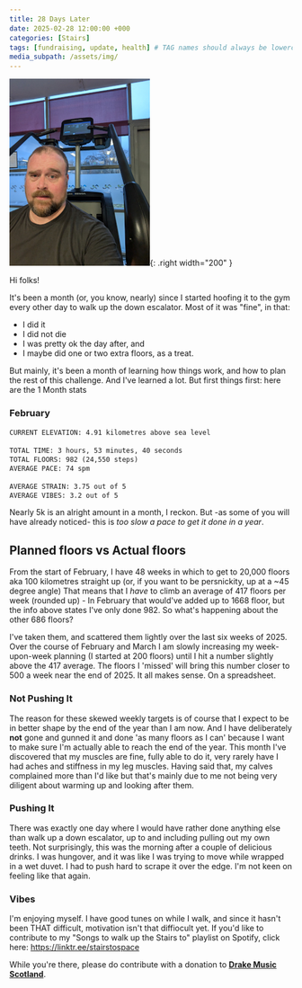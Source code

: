 ```yaml
---
title: 28 Days Later
date: 2025-02-28 12:00:00 +000
categories: [Stairs]
tags: [fundraising, update, health] # TAG names should always be lowercase
media_subpath: /assets/img/
---
```


![Dazed and Confused](/assets/img/tired.jpg ){: .right width="200"  } 

Hi folks!

It's been a month (or, you know, nearly) since I started hoofing it to the gym every other day to walk up the down escalator. 
Most of it was "fine", in that:

- I did it
- I did not die
- I was pretty ok the day after, and 
- I maybe did one or two extra floors, as a treat.

But mainly, it's been a month of learning how things work, and how to plan the rest of this challenge. And I've learned a lot. But first things first: here are the 1 Month stats

### February
```
CURRENT ELEVATION: 4.91 kilometres above sea level

TOTAL TIME: 3 hours, 53 minutes, 40 seconds
TOTAL FLOORS: 982 (24,550 steps)
AVERAGE PACE: 74 spm

AVERAGE STRAIN: 3.75 out of 5
AVERAGE VIBES: 3.2 out of 5

```

Nearly 5k is an alright amount in a month, I reckon. But -as some of you will have already noticed- this is _too slow a pace to get it done in a year_.

## Planned floors vs Actual floors
From the start of February, I have 48 weeks in which to get to 20,000 floors aka 100 kilometres straight up (or, if you want to be persnickity, up at a ~45 degree angle)
That means that I _have_ to climb an average of 417 floors per week (rounded up) - In February that would've added up to 1668 floor, but the info above states I've only done 982. So what's happening about the other 686 floors?

I've taken them, and scattered them lightly over the last six weeks of 2025. Over the course of February and March I am slowly increasing my week-upon-week planning (I started at 200 floors) until I hit a number slightly above the 417 average. The floors I 'missed' will bring this number closer to 500 a week near the end of 2025. It all makes sense. On a spreadsheet. 

### Not Pushing It
The reason for these skewed weekly targets is of course that I expect to be in better shape by the end of the year than I am now. And I have deliberately **not** gone and gunned it and done 'as many floors as I can' because I want to make sure I'm actually able to reach the end of the year. This month I've discovered that my muscles are fine, fully able to do it, very rarely have I had aches and stiffness in my leg muscles. Having said that, my calves complained more than I'd like but that's mainly due to me not being very diligent about warming up and looking after them. 

### Pushing It
There was exactly one day where I would have rather done anything else than walk up a down escalator, up to and including pulling out my own teeth. Not surprisingly, this was the morning after a couple of delicious drinks. I was hungover, and it was like I was trying to move while wrapped in a wet duvet. I had to push hard to scrape it over the edge. I'm not keen on feeling like that again.

### Vibes
I'm enjoying myself. I have good tunes on while I walk, and since it hasn't been THAT difficult, motivation isn't that diffiocult yet. If you'd like to contribute to my "Songs to walk up the Stairs to" playlist on Spotify, click here: <https://linktr.ee/stairstospace>

While you're there, please do contribute with a donation to [**Drake Music Scotland**](https://www.drakemusicscotland.org).

